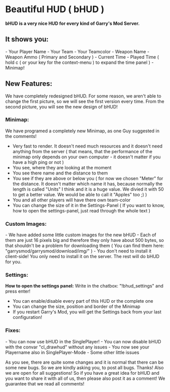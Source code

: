 <h1>Beautiful HUD ( bHUD )</h1>

<b>bHUD is a very nice HUD for every kind of Garry's Mod Server.</b>

<h2>It shows you:</h2>
- Your Player Name
- Your Team
- Your Teamcolor
- Weapon Name
- Weapon Ammo ( Primary and Secondary )
- Current Time
- Played Time ( hold c ( or your key for the context-menu ) to expand the time panel )
- Minimap!

<h2>New Features:</h2>

We have completely redesigned bHUD. For some reason, we aren't able to change the first picture, so we will see the first version every time. From the second picture, you will see the new design of bHUD!

<h3>Minimap:</h3>
We have programed a completely new Minimap, as one Guy suggested in the comments!

- Very fast to render. It doesn't need much resources and it doesn't need anything from the server ( that means, that the performance of the minimap only depends on your own computer - it doesn't matter if you have a high ping or not )
- You see, where they are looking at the moment
- You see there name and the distance to them
- You see if they are above or below you ( for now we chosen "Meter" for the distance. It doesn't matter which name it has, because normally the length is called "Units" I think and it is a huge value. We divied it with 50 to get a better value. We would be able to call it "Apples" too ;) )
- You and all other players will have there own team-color
- You can change the size of it in the Settings-Panel ( If you want to know, how to open the settings-panel, just read through the whole text )

<h3>Custom Images:</h3>
- We have added some little custom images for the new bHUD
- Each of them are just 16 pixels big and therefore they only have about 500 bytes, so that shouldn't be a problem for downloading them ( You can find them here: "garrysmod/garrysmod/download/img/" )
- You don't need to install it client-side! You only need to install it on the server. The rest will do bHUD for you.

<h3>Settings:</h3>

<b>How to open the settings panel:</b>
Write in the chatbox: "!bhud_settings" and press enter!

- You can enable/disable every part of this HUD or the complete one
- You can change the size, position and border of the Minimap
- If you restart Garry's Mod, you will get the Settings back from your last configuration!

<h3>Fixes:</h3>
- You can now use bHUD in the SinglePlayer!
- You can now disable bHUD with the convar "cl_drawhud" without any issues
- You now see your Playername also in SinglePlayer-Mode
- Some other little issues

As you see, there are quite some changes and it is normal that there can be some new bugs. So we are kindly asking you, to post all bugs. Thanks!
Also we are open for all suggestions! So if you have a great idea for bHUD and you want to share it with all of us, then please also post it as a comment! We guarantee that we read all comments!
